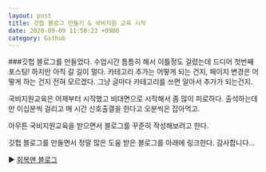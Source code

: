 ```yaml
---
layout: post
title: 깃헙 블로그 만들기 & 국비지원 교육 시작
date: 2020-09-09 11:50:23 +0900
category: Github
---
```


###깃헙 블로그를 만들었다.
수업시간 틈틈히 해서 이틀정도 걸렸는데 드디어 첫번째 포스팅!
하지만 아직 갈 길이 멀다.
카테고리 추가는 어떻게 되는 건지, 페이지 변경은 어떻게 하는 건지 전혀 모르겠다. 그냥 글마다 카테고리를 쓰면 알아서 추가가 되는건지.

국비지원교육은 어제부터 시작했고 비대면으로 시작해서 좀 많이 피로하다. 출석하는데만 이십분씩 걸리고 매 시간 신호출결을 한다고 오분씩은 잡아먹고.

아무튼 국비지원교육을 받으면서 블로그를 꾸준히 작성해보려고 한다.

깃헙 블로그를 만들면서 정말 많은 도움 받은 블로그를 아래에 링크한다. 감사합니다...

▶ [회복맨 블로그](http://recoveryman.tistory.com/323?category=635733)